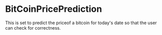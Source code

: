 # BitCoinPricePrediction
This is set to predict the priceof a bitcoin for today's date so that the user can check for correctness.

